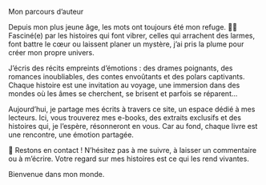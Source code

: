  Mon parcours d’auteur
 
Depuis mon plus jeune âge, les mots ont toujours été mon refuge. 📖✨ Fasciné(e) par les histoires qui font vibrer, celles qui arrachent des larmes, font battre le cœur ou laissent planer un mystère, j’ai pris la plume pour créer mon propre univers.

J’écris des récits empreints d’émotions : des drames poignants, des romances inoubliables, des contes envoûtants et des polars captivants. Chaque histoire est une invitation au voyage, une immersion dans des mondes où les âmes se cherchent, se brisent et parfois se réparent…

Aujourd’hui, je partage mes écrits à travers ce site, un espace dédié à mes lecteurs. Ici, vous trouverez mes e-books, des extraits exclusifs et des histoires qui, je l’espère, résonneront en vous. Car au fond, chaque livre est une rencontre, une émotion partagée.

📩 Restons en contact !
N’hésitez pas à me suivre, à laisser un commentaire ou à m’écrire. Votre regard sur mes histoires est ce qui les rend vivantes.

Bienvenue dans mon monde.
